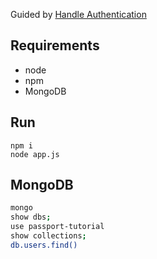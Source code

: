 Guided by [Handle Authentication](https://medium.freecodecamp.org/learn-how-to-handle-authentication-with-node-using-passport-js-4a56ed18e81e)
## Requirements
- node
- npm
- MongoDB

## Run
```
npm i
node app.js
```


## MongoDB
```bash
mongo
show dbs;
use passport-tutorial
show collections;
db.users.find()
```

